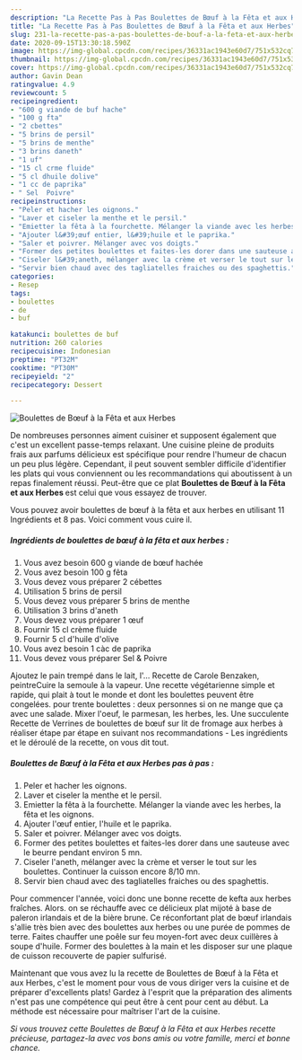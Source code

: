 ```yaml
---
description: "La Recette Pas à Pas Boulettes de Bœuf à la Fêta et aux Herbes"
title: "La Recette Pas à Pas Boulettes de Bœuf à la Fêta et aux Herbes"
slug: 231-la-recette-pas-a-pas-boulettes-de-bouf-a-la-feta-et-aux-herbes
date: 2020-09-15T13:30:18.590Z
image: https://img-global.cpcdn.com/recipes/36331ac1943e60d7/751x532cq70/boulettes-de-boeuf-a-la-feta-et-aux-herbes-photo-principale-de-la-recette.jpg
thumbnail: https://img-global.cpcdn.com/recipes/36331ac1943e60d7/751x532cq70/boulettes-de-boeuf-a-la-feta-et-aux-herbes-photo-principale-de-la-recette.jpg
cover: https://img-global.cpcdn.com/recipes/36331ac1943e60d7/751x532cq70/boulettes-de-boeuf-a-la-feta-et-aux-herbes-photo-principale-de-la-recette.jpg
author: Gavin Dean
ratingvalue: 4.9
reviewcount: 5
recipeingredient:
- "600 g viande de buf hache"
- "100 g fta"
- "2 cbettes"
- "5 brins de persil"
- "5 brins de menthe"
- "3 brins daneth"
- "1 uf"
- "15 cl crme fluide"
- "5 cl dhuile dolive"
- "1 cc de paprika"
- " Sel  Poivre"
recipeinstructions:
- "Peler et hacher les oignons."
- "Laver et ciseler la menthe et le persil."
- "Emietter la fêta à la fourchette. Mélanger la viande avec les herbes, la fêta et les oignons."
- "Ajouter l&#39;œuf entier, l&#39;huile et le paprika."
- "Saler et poivrer. Mélanger avec vos doigts."
- "Former des petites boulettes et faites-les dorer dans une sauteuse avec le beurre pendant environ 5 mn."
- "Ciseler l&#39;aneth, mélanger avec la crème et verser le tout sur les boulettes. Continuer la cuisson encore 8/10 mn."
- "Servir bien chaud avec des tagliatelles fraiches ou des spaghettis."
categories:
- Resep
tags:
- boulettes
- de
- buf

katakunci: boulettes de buf 
nutrition: 260 calories
recipecuisine: Indonesian
preptime: "PT32M"
cooktime: "PT30M"
recipeyield: "2"
recipecategory: Dessert

---
```



![Boulettes de Bœuf à la Fêta et aux Herbes](https://img-global.cpcdn.com/recipes/36331ac1943e60d7/751x532cq70/boulettes-de-boeuf-a-la-feta-et-aux-herbes-photo-principale-de-la-recette.jpg)

De nombreuses personnes aiment cuisiner et supposent également que c'est un excellent passe-temps relaxant. Une cuisine pleine de produits frais aux parfums délicieux est spécifique pour rendre l'humeur de chacun un peu plus légère. Cependant, il peut souvent sembler difficile d'identifier les plats qui vous conviennent ou les recommandations qui aboutissent à un repas finalement réussi. Peut-être que ce plat <strong> Boulettes de Bœuf à la Fêta et aux Herbes </strong> est celui que vous essayez de trouver.

<!--inarticleads1-->

Vous pouvez avoir boulettes de bœuf à la fêta et aux herbes en utilisant 11 Ingrédients et 8 pas. Voici comment vous cuire il.

##### Ingrédients de boulettes de bœuf à la fêta et aux herbes :

1. Vous avez besoin 600 g viande de bœuf hachée
1. Vous avez besoin 100 g fêta
1. Vous devez vous préparer 2 cébettes
1. Utilisation 5 brins de persil
1. Vous devez vous préparer 5 brins de menthe
1. Utilisation 3 brins d&#39;aneth
1. Vous devez vous préparer 1 œuf
1. Fournir 15 cl crème fluide
1. Fournir 5 cl d&#39;huile d&#39;olive
1. Vous avez besoin 1 càc de paprika
1. Vous devez vous préparer  Sel &amp; Poivre


Ajoutez le pain trempé dans le lait, l&#39;… Recette de Carole Benzaken, peintreCuire la semoule à la vapeur. Une recette végétarienne simple et rapide, qui plait à tout le monde et dont les boulettes peuvent être congelées. pour trente boulettes : deux personnes si on ne mange que ça avec une salade. Mixer l&#39;oeuf, le parmesan, les herbes, les. Une succulente Recette de Verrines de boulettes de bœuf sur lit de fromage aux herbes à réaliser étape par étape en suivant nos recommandations - Les ingrédients et le déroulé de la recette, on vous dit tout. 

<!--inarticleads2-->

##### Boulettes de Bœuf à la Fêta et aux Herbes pas à pas :

1. Peler et hacher les oignons.
1. Laver et ciseler la menthe et le persil.
1. Emietter la fêta à la fourchette. Mélanger la viande avec les herbes, la fêta et les oignons.
1. Ajouter l&#39;œuf entier, l&#39;huile et le paprika.
1. Saler et poivrer. Mélanger avec vos doigts.
1. Former des petites boulettes et faites-les dorer dans une sauteuse avec le beurre pendant environ 5 mn.
1. Ciseler l&#39;aneth, mélanger avec la crème et verser le tout sur les boulettes. Continuer la cuisson encore 8/10 mn.
1. Servir bien chaud avec des tagliatelles fraiches ou des spaghettis.


Pour commencer l&#39;année, voici donc une bonne recette de kefta aux herbes fraîches. Alors. on se réchauffe avec ce délicieux plat mijoté à base de paleron irlandais et de la bière brune. Ce réconfortant plat de bœuf irlandais s&#39;allie très bien avec des boulettes aux herbes ou une purée de pommes de terre. Faites chauffer une poêle sur feu moyen-fort avec deux cuillères à soupe d&#39;huile. Former des boulettes à la main et les disposer sur une plaque de cuisson recouverte de papier sulfurisé. 

<!--inarticleads1-->

<p>
Maintenant que vous avez lu la recette de Boulettes de Bœuf à la Fêta et aux Herbes, c'est le moment pour vous de vous diriger vers la cuisine et de préparer d'excellents plats! Gardez à l'esprit que la préparation des aliments n'est pas une compétence qui peut être à cent pour cent au début. La méthode est nécessaire pour maîtriser l'art de la cuisine.
</p>

<p>
<i>Si vous trouvez cette Boulettes de Bœuf à la Fêta et aux Herbes recette précieuse, partagez-la avec vos bons amis ou votre famille, merci et bonne chance.</i>
</p>
